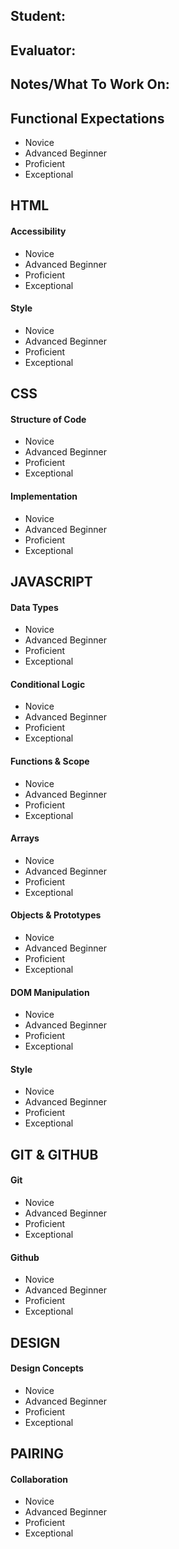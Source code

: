 ## Student:
## Evaluator:
## Notes/What To Work On:

## Functional Expectations

* Novice  
* Advanced Beginner  
* Proficient  
* Exceptional  

## HTML

#### Accessibility

* Novice  
* Advanced Beginner  
* Proficient  
* Exceptional  

#### Style

* Novice  
* Advanced Beginner  
* Proficient  
* Exceptional  


## CSS

#### Structure of Code

* Novice  
* Advanced Beginner  
* Proficient  
* Exceptional  

#### Implementation

* Novice  
* Advanced Beginner  
* Proficient  
* Exceptional  


## JAVASCRIPT

#### Data Types

* Novice  
* Advanced Beginner  
* Proficient  
* Exceptional  

#### Conditional Logic

* Novice  
* Advanced Beginner  
* Proficient  
* Exceptional  

#### Functions & Scope

* Novice  
* Advanced Beginner  
* Proficient  
* Exceptional  

#### Arrays

* Novice  
* Advanced Beginner  
* Proficient  
* Exceptional  

#### Objects & Prototypes

* Novice  
* Advanced Beginner  
* Proficient  
* Exceptional  

#### DOM Manipulation

* Novice  
* Advanced Beginner  
* Proficient  
* Exceptional  

#### Style

* Novice  
* Advanced Beginner  
* Proficient  
* Exceptional  


## GIT & GITHUB

#### Git

* Novice  
* Advanced Beginner  
* Proficient  
* Exceptional  

#### Github

* Novice  
* Advanced Beginner  
* Proficient  
* Exceptional  


## DESIGN

#### Design Concepts

* Novice  
* Advanced Beginner  
* Proficient  
* Exceptional  


## PAIRING

#### Collaboration

* Novice  
* Advanced Beginner  
* Proficient  
* Exceptional  

